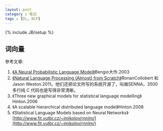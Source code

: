 ```yaml
---
layout: post
category : 笔记
tags : [DL, NLP]
---
```

{% include JB/setup %}

## 词向量

参考文章:
1. [《A Neural Probabilistic Language Model》](http://machinelearning.wustl.edu/mlpapers/paper_files/BengioDVJ03.pdf)Bengio大作.2003
2. [《Natural Language Processing (Almost) from Scratch》](http://ronan.collobert.com/pub/matos/2011_nlp_jmlr.pdf)RonanCollobert 和 Jason Weston.2011。他们还把论文所写的系统开源了，叫做SENNA，3500 多行纯 C 代码也是写得非常清晰。
3. 《Three new graphical models for statistical language modelling》Hinton.2006
4. 《A scalable hierarchical distributed language model》Hinton.2008
5. 《Statistical Language Models based on Neural Networks》[http://www.fit.vutbr.cz/~imikolov/rnnlm/](http://www.fit.vutbr.cz/~imikolov/rnnlm/)
